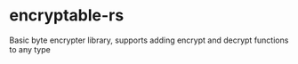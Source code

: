 # encryptable-rs
Basic byte encrypter library, supports adding encrypt and decrypt functions to any type
